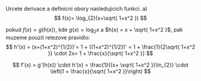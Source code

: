 Urcete derivace a definicni obory nasledujicich funkci.
a)
$$
f(x)= \log_{2}(x+\sqrt{ 1+x^2 })
$$

pokud $f(x) =g(h(x))$, kde $g(x) = \log_{2}x$ a $h(x) = x + \sqrt{ 1+x^2 }$, pak muzeme pouzit retezove pravidlo:
$$
h'(x) = (x+(1+x^2)^{1/2})'= 1 + ((1+x^2)^{1/2})' = 1 + \frac{1}{2\sqrt{ 1+x^2 }} \cdot 2x= 1 + \frac{x}{\sqrt{ 1+x^2 }}
$$



$$
f'(x) = g'(h(x)) \cdot h'(x) = \frac{1}{(x+ \sqrt{ 1+x^2 })\ln_{2}} \cdot \left(1 + \frac{x}{\sqrt{ 1+x^2 }}\right)
$$

